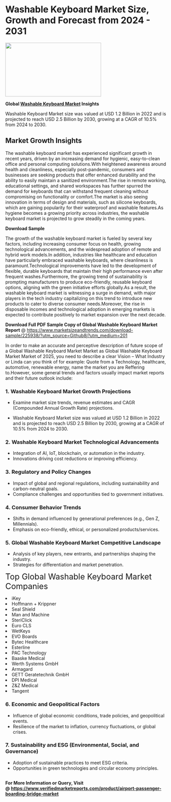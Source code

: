 <H1>Washable Keyboard Market Size, Growth and Forecast from 2024 - 2031</H1><img class="aligncenter size-medium wp-image-584254" src="https://thirdeyenews.in/wp-content/uploads/2024/09/Global-Market-Research-300x168.jpeg" alt="" width="300" height="168" /><p><strong>Global&nbsp;<a href="https://www.marketsizeandtrends.com/download-sample/225938/?utm_source=Github8j?utm_medium=201">Washable Keyboard Market</a> Insights</strong></p><p>Washable Keyboard Market size was valued at USD 1.2 Billion in 2022 and is projected to reach USD 2.5 Billion by 2030, growing at a CAGR of 10.5% from 2024 to 2030.</p><p><h2>Market Growth Insights</h2> <p>The washable keyboard market has experienced significant growth in recent years, driven by an increasing demand for hygienic, easy-to-clean office and personal computing solutions.With heightened awareness around health and cleanliness, especially post-pandemic, consumers and businesses are seeking products that offer enhanced durability and the ability to easily maintain a sanitized environment.The rise in remote working, educational settings, and shared workspaces has further spurred the demand for keyboards that can withstand frequent cleaning without compromising on functionality or comfort.The market is also seeing innovation in terms of design and materials, such as silicone keyboards, which are gaining popularity for their waterproof and washable features.As hygiene becomes a growing priority across industries, the washable keyboard market is projected to grow steadily in the coming years.</p> <p><strong>Download Sample</strong></p> <p>The growth of the washable keyboard market is fueled by several key factors, including increasing consumer focus on health, growing technological advancements, and the widespread adoption of remote and hybrid work models.In addition, industries like healthcare and education have particularly embraced washable keyboards, where cleanliness is paramount.Technological improvements have led to the development of flexible, durable keyboards that maintain their high performance even after frequent washes.Furthermore, the growing trend of sustainability is prompting manufacturers to produce eco-friendly, reusable keyboard options, aligning with the green initiative efforts globally.As a result, the washable keyboard market is witnessing a surge in demand, with major players in the tech industry capitalizing on this trend to introduce new products to cater to diverse consumer needs.Moreover, the rise in disposable incomes and technological adoption in emerging markets is expected to contribute positively to market expansion over the next decade.</p> <p><span class=""><strong>Download Full PDF Sample Copy of Global Washable Keyboard Market Report</strong> @ <a href="https://www.marketsizeandtrends.com/download-sample/225938/?utm_source=Github8j?utm_medium=201" target="_blank">https://www.marketsizeandtrends.com/download-sample/225938/?utm_source=Github8j?utm_medium=201</a></span></p><p>In order to make an accurate and perceptive description of future scope of a Global&nbsp;Washable Keyboard Market Market as Global&nbsp;Washable Keyboard Market Market of 2025, you need to describe a clear Vision &ndash; What Industry or Linda can you think of for example: Quote from a Technology, healthcare, automotive, renewable energy, name the market you are Reffering to.However, some general trends and factors usually impact market reports and their future outlook include:</p><h3>1.&nbsp;<strong>Washable Keyboard Market Growth Projections</strong></h3><ul><li>Examine market size trends, revenue estimates and CAGR (Compounded Annual Growth Rate) projections.</li><li><p>Washable Keyboard Market size was valued at USD 1.2 Billion in 2022 and is projected to reach USD 2.5 Billion by 2030, growing at a CAGR of 10.5% from 2024 to 2030.</p></li></ul><h3>2.&nbsp;<strong>Washable Keyboard Market Technological Advancements</strong></h3><ul><li>Integration of AI, IoT, blockchain, or automation in the industry.</li><li>Innovations driving cost reductions or improving efficiency.</li></ul><h3>3.&nbsp;<strong>Regulatory and Policy Changes</strong></h3><ul><li>Impact of global and regional regulations, including sustainability and carbon-neutral goals.</li><li>Compliance challenges and opportunities tied to government initiatives.</li></ul><h3>4.&nbsp;<strong>Consumer Behavior Trends</strong></h3><ul><li>Shifts in demand influenced by generational preferences (e.g., Gen Z, Millennials).</li><li>Emphasis on eco-friendly, ethical, or personalized products/services.</li></ul><h3>5.&nbsp;<strong>Global Washable Keyboard Market Competitive Landscape</strong></h3><ul><li>Analysis of key players, new entrants, and partnerships shaping the industry.</li><li>Strategies for differentiation and market penetration.</li></ul><p data-pm-slice="1 1 []"><span style="color: inherit; font-family: inherit; font-size: 25px;">Top Global Washable Keyboard Market Companies</span></p><div class="" data-test-id=""><p><li>iKey</li><li> Hoffmann + Krippner</li><li> Seal Shield</li><li> Man and Machine</li><li> SteriClick</li><li> Euro CLS</li><li> WetKeys</li><li> EVO Boards</li><li> Bytec Healthcare</li><li> Esterline</li><li> PAC Technology</li><li> Baaske Medical</li><li> Werth Systems GmbH</li><li> Armagard</li><li> GETT Geratetechnik GmbH</li><li> DPI Medical</li><li> Z&Z Medical</li><li> Tangent</li></p></div><h3>6.&nbsp;<strong>Economic and Geopolitical Factors</strong></h3><ul><li>Influence of global economic conditions, trade policies, and geopolitical events.</li><li>Resilience of the market to inflation, currency fluctuations, or global crises.</li></ul><h3>7.&nbsp;<strong>Sustainability and ESG (Environmental, Social, and Governance)</strong></h3><ul><li>Adoption of sustainable practices to meet ESG criteria.</li><li>Opportunities in green technologies and circular economy principles.</li></ul><h2><strong style="font-size: 14px;">For More Information or Query, Visit @&nbsp;</strong><a style="background-color: #ffffff; font-size: 14px;" href="https://www.marketsizeandtrends.com/report/washable-keyboard-market/" target="_blank">https://www.verifiedmarketreports.com/product/airport-passenger-boarding-bridge-market</a></h2>